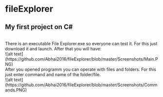 # fileExplorer
<h2>My first project on C#</h2></br>
There is an executable File Explorer.exe so everyone can test it. For this just download it and launch. After that you will have:</br>
![alt text](https://github.com/Abhai2016/fileExplorer/blob/master/Screenshots/Main.PNG)</br>
After you opened programm you can operate with files and folders. For this just enter command and name of the folder/file.</br>
![alt text](https://github.com/Abhai2016/fileExplorer/blob/master/Screenshots/Commands.PNG)
